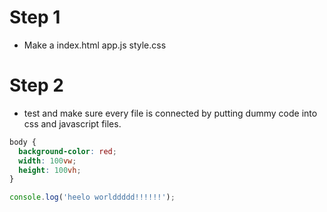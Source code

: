 # Step 1
  - Make a index.html app.js style.css
# Step 2
  - test and make sure every file is connected by putting dummy code into css and javascript files.
  ```css
  body {
    background-color: red;
    width: 100vw;
    height: 100vh;
  }
  ```
  ```javascript
  console.log('heelo worlddddd!!!!!!');
  ```
